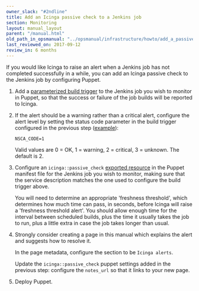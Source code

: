 ```yaml
---
owner_slack: "#2ndline"
title: Add an Icinga passive check to a Jenkins job
section: Monitoring
layout: manual_layout
parent: "/manual.html"
old_path_in_opsmanual: "../opsmanual/infrastructure/howto/add_a_passive_check_to_jenkins.md"
last_reviewed_on: 2017-09-12
review_in: 6 months
---
```



If you would like Icinga to raise an alert when a Jenkins job has not completed
successfully in a while, you can add an Icinga passive check to the Jenkins
job by configuring Puppet.

1. Add a [parameterized build trigger][] to the Jenkins job you wish to monitor
   in Puppet, so that the success or failure of the job builds will be reported
   to Icinga.

1. If the alert should be a warning rather than a critical alert, configure the
   alert level by setting the status code parameter in the build trigger
   configured in the previous step ([example][warning level example]):

     ```
     NSCA_CODE=1
     ```

     Valid values are 0 = OK, 1 = warning, 2 = critical, 3 = unknown. The
     default is 2.

1. Configure an `icinga::passive_check` [exported resource][] in the Puppet
   manifest file for the Jenkins job you wish to monitor, making sure that the
   service description matches the one used to configure the build trigger
   above.

     You will need to determine an appropriate 'freshness threshold', which
     determines how much time can pass, in seconds, before Icinga will raise a
     'freshness threshold alert'.  You should allow enough time for the interval
     between scheduled builds, plus the time it usually takes the job to run,
     plus a little extra in case the job takes longer than usual.

1. Strongly consider creating a page in this manual which explains the alert and
   suggests how to resolve it.

    In the page metadata, configure the section to be `Icinga alerts`.

    Update the `icinga::passive_check` puppet settings added in the previous
    step: configure the `notes_url` so that it links to your new page.

1. Deploy Puppet.

[parameterized build trigger]: https://github.com/alphagov/govuk-puppet/blob/ddf7d9f0a921638a0fd3e9b69121e766722ddacf/modules/govuk_jenkins/templates/jobs/production/copy_data_to_staging.yaml.erb#L59-L69
[warning level example]:https://github.com/alphagov/govuk-puppet/pull/6118/commits/f162bbd0e7ff9497b4e0b2963121593cda83f3aa#diff-f1cd3cc148bc84dc0ded35ef53cb0dd9R42
[exported resource]: https://github.com/alphagov/govuk-puppet/blob/984ddd98fd81a529cb2ed3215be3c7f0a2a08acd/modules/govuk_jenkins/manifests/job/copy_data_to_integration.pp#L29-L35
